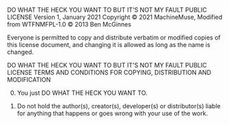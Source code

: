 DO WHAT THE HECK YOU WANT TO BUT IT'S NOT MY FAULT PUBLIC LICENSE
Version 1, January 2021
Copyright © 2021 MachineMuse, Modified from WTFNMFPL-1.0 © 2013 Ben McGinnes

Everyone is permitted to copy and distribute verbatim or modified copies of this license document, and changing it is allowed as long as the name is changed.

DO WHAT THE HECK YOU WANT TO BUT IT'S NOT MY FAULT PUBLIC LICENSE TERMS AND CONDITIONS FOR COPYING, DISTRIBUTION AND MODIFICATION

0. You just DO WHAT THE HECK YOU WANT TO.

1. Do not hold the author(s), creator(s), developer(s) or distributor(s) liable for anything that happens or goes wrong with your use of the work.